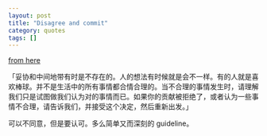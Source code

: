 ```yaml
---
layout: post
title: "Disagree and commit"
category: quotes
tags: []
---
```


[from here](https://github.com/kite-sdk/kite/wiki/How-to-contribute)

「妥协和中间地带有时是不存在的。人的想法有时候就是会不一样。有的人就是喜欢棒球。并不是生活中的所有事情都合情合理的。当不合理的事情发生时，请理解我们只是试图做我们认为对的事情而已。如果你的贡献被拒绝了，或者认为一些事情不合理，请告诉我们，并接受这个决定，然后重新出发。」


可以不同意，但是要认可。多么简单又而深刻的 guideline。
